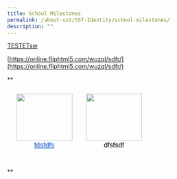 ```yaml
---
title: School Milestones
permalink: /about-sst/SST-Identity/school-milestones/
description: ""
---
```

[TESTETsw](https://www.canva.com/design/DAFd0Fqwds8/4YxOfv8RuXqdk6COHBeljg/edit?utm_content=DAFd0Fqwds8&amp;utm_campaign=designshare&amp;utm_medium=link2&amp;utm_source=sharebutton)

[https://online.fliphtml5.com/wuzql/sdfr/](https://online.fliphtml5.com/wuzql/sdfr/)

**

<table style="border:none;border-collapse:collapse;"><colgroup><col width="172"><col width="153"></colgroup><tbody><tr style="height:0pt"><td style="border-left:solid #ffffff 1pt;border-right:solid #ffffff 1pt;border-bottom:solid #ffffff 1pt;border-top:solid #ffffff 1pt;vertical-align:top;padding:5pt 5pt 5pt 5pt;overflow:hidden;overflow-wrap:break-word;"><p style="line-height:1.2;text-align: center;margin-top:0pt;margin-bottom:0pt;" dir="ltr"><span style="font-size:12pt;font-family:Arial;color:#000000;background-color:transparent;font-weight:400;font-style:normal;font-variant:normal;text-decoration:none;vertical-align:baseline;white-space:pre;white-space:pre-wrap;"><span style="border:none;display:inline-block;overflow:hidden;width:130px;height:110px;"><img style="margin-left:0px;margin-top:0px;" height="110" width="130" src="https://lh6.googleusercontent.com/lvA_7pgdLieOqJ1v6X8Ru0lVTNdCSE9jauua3pIkG6jMx5t7rMnjTYn0rO0kPGszrM6nqnNIkhDUwbLEppB1ncag510k3r1A4dfqJJnFuDinmP2cK_SMZryvSgrzVL27Vf2fwpYKbs5iM2rBO33JRI4"></span></span></p><p style="line-height:1.2;text-align: center;margin-top:0pt;margin-bottom:0pt;" dir="ltr"><a style="text-decoration:none;" href="https://online.fliphtml5.com/wuzql/sdfr/"><span style="font-size:12pt;font-family:Arial;color:#1155cc;background-color:transparent;font-weight:400;font-style:normal;font-variant:normal;text-decoration:underline;-webkit-text-decoration-skip:none;text-decoration-skip-ink:none;vertical-align:baseline;white-space:pre;white-space:pre-wrap;">fdsfdfs</span></a></p><br></td><td style="border-left:solid #ffffff 1pt;border-right:solid #ffffff 1pt;border-bottom:solid #ffffff 1pt;border-top:solid #ffffff 1pt;vertical-align:top;padding:5pt 5pt 5pt 5pt;overflow:hidden;overflow-wrap:break-word;"><p style="line-height:1.2;text-align: center;margin-top:0pt;margin-bottom:0pt;" dir="ltr"><span style="font-size:12pt;font-family:Arial;color:#000000;background-color:transparent;font-weight:400;font-style:normal;font-variant:normal;text-decoration:none;vertical-align:baseline;white-space:pre;white-space:pre-wrap;"><span style="border:none;display:inline-block;overflow:hidden;width:130px;height:110px;"><img style="margin-left:0px;margin-top:0px;" height="110" width="130" src="https://lh6.googleusercontent.com/lvA_7pgdLieOqJ1v6X8Ru0lVTNdCSE9jauua3pIkG6jMx5t7rMnjTYn0rO0kPGszrM6nqnNIkhDUwbLEppB1ncag510k3r1A4dfqJJnFuDinmP2cK_SMZryvSgrzVL27Vf2fwpYKbs5iM2rBO33JRI4"></span></span></p><p style="line-height:1.2;text-align: center;margin-top:0pt;margin-bottom:0pt;" dir="ltr"><span style="font-size:12pt;font-family:Arial;color:#000000;background-color:transparent;font-weight:400;font-style:normal;font-variant:normal;text-decoration:none;vertical-align:baseline;white-space:pre;white-space:pre-wrap;">dfsfsdf</span></p></td></tr></tbody></table>

  
**